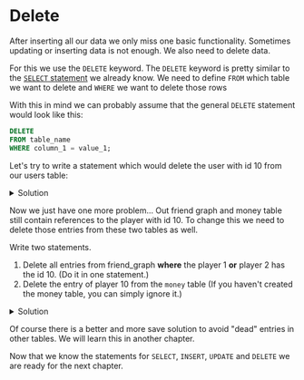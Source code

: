 # Delete

After inserting all our data we only miss one basic functionality. Sometimes updating or inserting data is not
enough. We also need to delete data.

For this we use the `DELETE` keyword. The `DELETE` keyword is pretty similar to the [`SELECT` statement](dev/private/java/!tutorial/basicsql-pages/docs/en/02/select.md) we
already know.
We need to define `FROM` which table we want to delete and `WHERE` we want to delete those rows

With this in mind we can probably assume that the general `DELETE` statement would look like this:

```sql
DELETE
FROM table_name
WHERE column_1 = value_1; 
```

Let's try to write a statement which would delete the user with id 10 from our users table:



<details>
<summary>Solution</summary>

```sql
DELETE
FROM player
WHERE id = 10;
```

</details>

Now we just have one more problem... Out friend graph and money table still contain references to the player with
id 10. To change this we need to delete those entries from these two tables as well.

Write two statements.

1. Delete all entries from friend_graph **where** the player 1 **or** player 2 has the id 10. (Do it in one statement.)
2. Delete the entry of player 10 from the `money` table (If you haven't created the money table, you can simply
   ignore it.)

<details>
<summary>Solution</summary>

   ```sql
DELETE
FROM friend_graph
WHERE player_1 = 10
   OR player_2 = 10;

DELETE
FROM money
WHERE id = 10;
```

</details>
   
Of course there is a better and more save solution to avoid "dead" entries in other tables. We will learn this in 
another chapter.

Now that we know the statements for `SELECT`, `INSERT`, `UPDATE` and `DELETE` we are ready for the next chapter.

